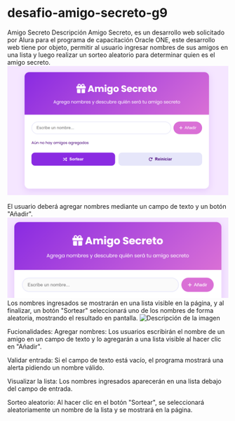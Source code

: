 <h1> desafio-amigo-secreto-g9</h1>

Amigo Secreto
Descripción
Amigo Secreto, es un desarrollo web solicitado por Alura para el programa de capacitación Oracle ONE, este desarrollo web tiene por objeto, permitir al usuario ingresar nombres de sus amigos en una lista y luego realizar un sorteo aleatorio para determinar quien es el amigo secreto.
![Interfaz principal](./img-md/principal.png.png)

El usuario deberá agregar nombres mediante un campo de texto y un botón "Añadir".
![Descripción de la imagen](./img-md/input.png)
Los nombres ingresados se mostrarán en una lista visible en la página, y al finalizar, un botón "Sortear" seleccionará uno de los nombres de forma aleatoria, mostrando el resultado en pantalla.
![Descripción de la imagen](./img-md/.png)

Fucionalidades:
Agregar nombres: Los usuarios escribirán el nombre de un amigo en un campo de texto y lo agregarán a una lista visible al hacer clic en "Añadir".

Validar entrada: Si el campo de texto está vacío, el programa mostrará una alerta pidiendo un nombre válido.

Visualizar la lista: Los nombres ingresados aparecerán en una lista debajo del campo de entrada.

Sorteo aleatorio: Al hacer clic en el botón "Sortear", se seleccionará aleatoriamente un nombre de la lista y se mostrará en la página.
